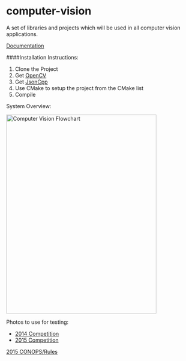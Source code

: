 computer-vision
===============

A set of libraries and projects which will be used in all computer vision applications.

[Documentation](http://uwarg.github.io/computer-vision/html/)

####Installation Instructions:
1. Clone the Project
2. Get [OpenCV](http://opencv.org/downloads.html)
3. Get [JsonCpp](https://github.com/open-source-parsers/jsoncpp)
4. Use CMake to setup the project from the CMake list
5. Compile

System Overview:
<p><img src="http://i.imgur.com/zt84SZQ.jpg" alt="Computer Vision Flowchart" width="400px" height="530px"></p>

Photos to use for testing:
* [2014 Competition](https://drive.google.com/open?id=0BySpWXvmBM4JWGhrZGk5UWNqNm8&authuser=0)
* [2015 Competition](https://drive.google.com/open?id=0B8ozhZojJMQbfkx4WTlOYnJQV3dKcHFxc0F5c1JkU2FHRzRsM2VVU3VzV3JGeUlZQU9iN00&authuser=1)

[2015 CONOPS/Rules](https://drive.google.com/open?id=0BySpWXvmBM4JajdsemZFb0o2Ukk&authuser=0)
